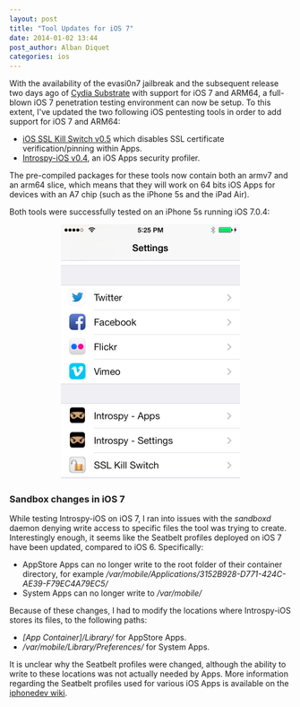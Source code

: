 ```yaml
---
layout: post
title: "Tool Updates for iOS 7"
date: 2014-01-02 13:44
post_author: Alban Diquet
categories: ios
---
```


With the availability of the evasi0n7 jailbreak and the subsequent release two
days ago of [Cydia Substrate][substrate] with support for iOS 7 and ARM64, a
full-blown iOS 7 penetration testing environment can now be setup. To this
extent, I've updated the two following iOS pentesting tools in order to add
support for iOS 7 and ARM64:

* [iOS SSL Kill Switch v0.5][killswitch-gh] which disables SSL certificate
verification/pinning within Apps.
* [Introspy-iOS v0.4][introspy-gh], an iOS Apps security profiler.

The pre-compiled packages for these tools now contain both an armv7 and an
arm64 slice, which means that they will work on 64 bits iOS Apps for devices
with an A7 chip (such as the iPhone 5s and the iPad Air).

Both tools were successfully tested on an iPhone 5s running iOS 7.0.4:

<center> <img src="/images/posts/introspy-ios7.png"></img> </center>


### Sandbox changes in iOS 7

While testing Introspy-iOS on iOS 7, I ran into issues with the _sandboxd_
daemon denying write access to specific files the tool was trying to create.
Interestingly enough, it seems like the Seatbelt profiles deployed on iOS 7
have been updated, compared to iOS 6. Specifically:

* AppStore Apps can no longer write to the root folder of their container
directory, for example
_/var/mobile/Applications/3152B928-D771-424C-AE39-F79EC4A79EC5/_
* System Apps can no longer write to _/var/mobile/_

Because of these changes, I had to modify the locations where Introspy-iOS
stores its files, to the following paths:

* _[App Container]/Library/_ for AppStore Apps.
* _/var/mobile/Library/Preferences/_ for System Apps.

It is unclear why the Seatbelt profiles were changed, although the ability to
write to these locations was not actually needed by Apps. More information
regarding the Seatbelt profiles used for various iOS Apps is available on the
[iphonedev wiki][seatbelt-wiki].

[substrate]: http://www.cydiasubstrate.com/
[isec-gh]: https://github.com/iSECPartners/
[killswitch-gh]: https://github.com/iSECPartners/ios-ssl-kill-switch/releases
[introspy-gh]: https://github.com/iSECPartners/Introspy-iOS/releases
[seatbelt-wiki]: http://iphonedevwiki.net/index.php/Seatbelt
